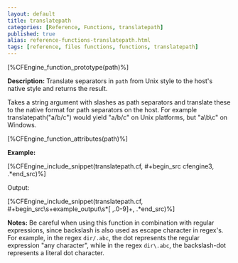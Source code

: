 ```yaml
---
layout: default
title: translatepath
categories: [Reference, Functions, translatepath]
published: true
alias: reference-functions-translatepath.html
tags: [reference, files functions, functions, translatepath]
---
```


[%CFEngine_function_prototype(path)%]

**Description:** Translate separators in `path` from Unix style to the host's 
native style and returns the result.

Takes a string argument with slashes as path separators and translate
these to the native format for path separators on the host. For example
translatepath("a/b/c") would yield "a/b/c" on Unix platforms, but
"a\\b\\c" on Windows.

[%CFEngine_function_attributes(path)%]

**Example:**

[%CFEngine_include_snippet(translatepath.cf, #\+begin_src cfengine3, .*end_src)%]

Output:

[%CFEngine_include_snippet(translatepath.cf, #\+begin_src\s+example_output\s*[ ,.0-9]+, .*end_src)%]

**Notes:** Be careful when using this function in combination with regular
expressions, since backslash is also used as escape character in
regex's. For example, in the regex `dir/.abc`, the dot represents the
regular expression "any character", while in the regex `dir\.abc`, the
backslash-dot represents a literal dot character.
